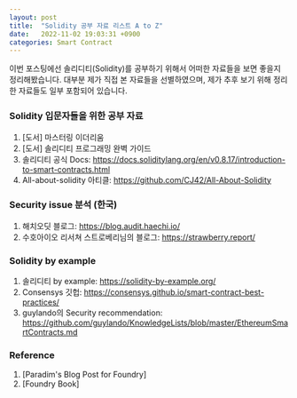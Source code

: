 ```yaml
---
layout: post
title:  "Solidity 공부 자료 리스트 A to Z"
date:   2022-11-02 19:03:31 +0900
categories: Smart Contract
---
```


이번 포스팅에선 솔리디티(Solidity)를 공부하기 위해서 어떠한 자료들을 보면 좋을지 정리해봤습니다. 대부분 제가 직접 본 자료들을 선별하였으며, 제가 추후 보기 위해 정리한 자료들도 일부 포함되어 있습니다.   

### Solidity 입문자들을 위한 공부 자료
1. [도서] 마스터링 이더리움
2. [도서] 솔리디티 프로그래밍 완벽 가이드
3. 솔리디티 공식 Docs: https://docs.soliditylang.org/en/v0.8.17/introduction-to-smart-contracts.html
4. All-about-solidity 아티클: https://github.com/CJ42/All-About-Solidity

### Security issue 분석 (한국)
1. 해치오딧 블로그: https://blog.audit.haechi.io/
2. 수호아이오 리서쳐 스트로베리님의 블로그: https://strawberry.report/

### Solidity by example
1. 솔리디티 by example: https://solidity-by-example.org/
2. Consensys 깃헙: https://consensys.github.io/smart-contract-best-practices/
3. guylando의 Security recommendation: https://github.com/guylando/KnowledgeLists/blob/master/EthereumSmartContracts.md

### Reference
1. [Paradim's Blog Post for Foundry]
2. [Foundry Book]

[MERKLE PROOFS FOR OFFLINE DATA INTEGRITY]: https://ethereum.org/en/developers/tutorials/merkle-proofs-for-offline-data-integrity/
[OpenZeppelin]: https://www.paradigm.xyz/2021/12/introducing-the-foundry-ethereum-development-toolbox
[Art Gobblers]: https://github.com/artgobblers/art-gobblers/blob/master/src/ArtGobblers.sol#L347
